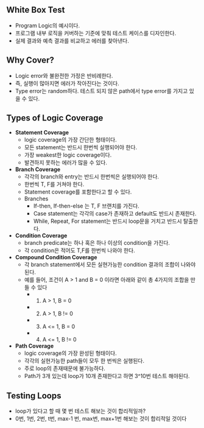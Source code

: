 ## White Box Test
* Program Logic의 예시이다.
* 프로그램 내부 로직을 커버하는 기준에 맞춰 테스트 케이스를 디자인한다.
* 실제 결과와 예측 결과를 비교하고 에러를 찾아낸다.

## Why Cover?
* Logic error와 불완전한 가정은 반비례한다.
* 즉, 실행이 많아지면 에러가 작아진다는 것이다.
* Type error는 random하다. 테스트 되지 않은 path에서 type error를 가지고 있을 수 있다.

## Types of Logic Coverage
* **Statement Coverage**
  * logic coverage의 가장 간단한 형태이다.
  * 모든 statement는 반드시 한번씩 실행되어야 한다.
  * 가장 weakest한 logic coverage이다.
  * 발견하지 못하는 에러가 많을 수 있다.
* **Branch Coverage**
  * 각각의 branch와 entry는 반드시 한번씩은 실행되어야 한다.
  * 한번씩 T, F를 거쳐야 한다.
  * Statement coverage를 포함한다고 할 수 있다.
  * Branches
    * If-then, If-then-else 는 T, F 브랜치를 가진다.
    * Case statement는 각각의 case가 존재하고 default도 반드시 존재한다.
    * While, Repeat, For statement는 반드시 loop문을 거치고 반드시 탈출한다.
* **Condition Coverage**
  * branch predicate는 하나 혹은 하나 이상의 condition을 가진다.
  * 각 condition은 적어도 T,F를 한번씩 나와야 한다.
* **Compound Condition Coverage**
  * 각 branch statement에서 모든 실현가능한 condition 결과의 조합이 나와야 된다.
  * 예를 들어, 조건이 A > 1 and B = 0 이라면 아래와 같이 총 4가지의 조합을 만들 수 있다
    * 1. A > 1, B = 0
    * 2. A > 1, B != 0
    * 3. A <= 1, B = 0
    * 4. A <= 1, B != 0
* **Path Coverage**
  * logic coverage의 가장 완성된 형태이다.
  * 각각의 실현가능한 path들이 모두 한 번씩은 실행된다.
  * 주로 loop의 존재때문에 불가능하다.
  * Path가 3개 있는데 loop가 10개 존재한다고 하면 3^10번 테스트 해야된다.
  
## Testing Loops
* loop가 있다고 할 때 몇 번 테스트 해보는 것이 합리적일까?
* 0번, 1번, 2번, t번, max-1 번, max번, max+1번 해보는 것이 합리적일 것이다
